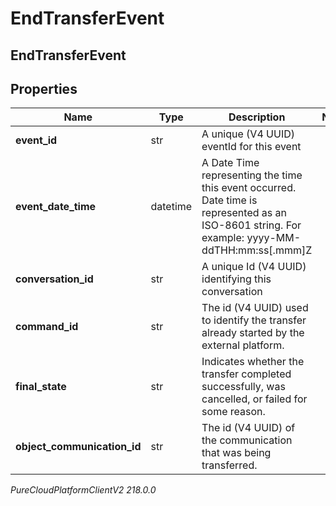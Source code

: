# EndTransferEvent

## EndTransferEvent

## Properties

|Name | Type | Description | Notes|
|------------ | ------------- | ------------- | -------------|
| **event_id** | str | A unique (V4 UUID) eventId for this event | |
| **event_date_time** | datetime | A Date Time representing the time this event occurred. Date time is represented as an ISO-8601 string. For example: yyyy-MM-ddTHH:mm:ss[.mmm]Z | |
| **conversation_id** | str | A unique Id (V4 UUID) identifying this conversation | |
| **command_id** | str | The id (V4 UUID) used to identify the transfer already started by the external platform. | |
| **final_state** | str | Indicates whether the transfer completed successfully, was cancelled, or failed for some reason. | |
| **object_communication_id** | str | The id (V4 UUID) of the communication that was being transferred. | |



_PureCloudPlatformClientV2 218.0.0_
